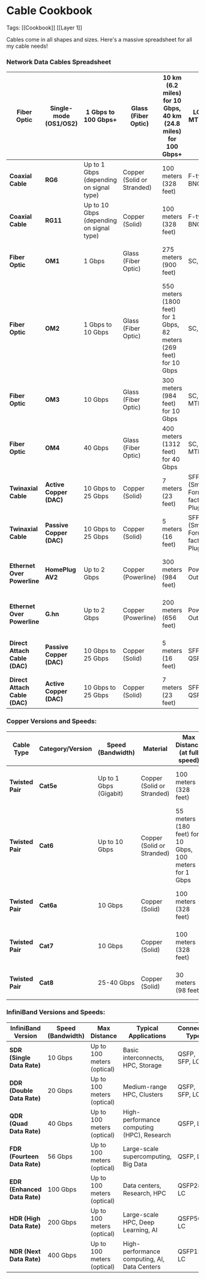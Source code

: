 # Cable Cookbook
Tags: [[Cookbook]] [[Layer 1]]

Cables come in all shapes and sizes. Here's a massive spreadsheet for all my cable needs!
### **Network Data Cables Spreadsheet**


| **Fiber Optic**               | **Single-mode (OS1/OS2)** | 1 Gbps to 100 Gbps+                      | Glass (Fiber Optic)        | 10 km (6.2 miles) for 10 Gbps, 40 km (24.8 miles) for 100 Gbps+     | LC, SC, MTP/MPO                    | No shielding (Light-based) | Long-Distance Networking              | Internet Backbone, Large Data Networks          | Very High ($$$$)  |
| ----------------------------- | ------------------------- | ---------------------------------------- | -------------------------- | ------------------------------------------------------------------- | ---------------------------------- | -------------------------- | ------------------------------------- | ----------------------------------------------- | ----------------- |
| **Coaxial Cable**             | **RG6**                   | Up to 1 Gbps (depending on signal type)  | Copper (Solid or Stranded) | 100 meters (328 feet)                                               | F-type or BNC                      | Shielded (Foil + Braided)  | Cable TV, Internet                    | Video/TV Signals, Broadband Internet            | Low ($)           |
| **Coaxial Cable**             | **RG11**                  | Up to 10 Gbps (depending on signal type) | Copper (Solid)             | 100 meters (328 feet)                                               | F-type or BNC                      | Shielded (Foil + Braided)  | Higher-Performance Broadband          | Longer distances for internet, TV               | Medium ($$)       |
| **Fiber Optic**               | **OM1**                   | 1 Gbps                                   | Glass (Fiber Optic)        | 275 meters (900 feet)                                               | SC, LC                             | No Shielding (Light-based) | Short to Medium-Distance Networking   | Basic data center connections, Campus networks  | Low-Medium ($$)   |
| **Fiber Optic**               | **OM2**                   | 1 Gbps to 10 Gbps                        | Glass (Fiber Optic)        | 550 meters (1800 feet) for 1 Gbps, 82 meters (269 feet) for 10 Gbps | SC, LC                             | No Shielding (Light-based) | Short to Medium-Distance Networking   | Educational, Enterprise Networking              | Low-Medium ($$)   |
| **Fiber Optic**               | **OM3**                   | 10 Gbps                                  | Glass (Fiber Optic)        | 300 meters (984 feet) for 10 Gbps                                   | SC, LC, MTP/MPO                    | No Shielding (Light-based) | Medium-Distance Networking            | Data centers, Campus networks                   | Medium ($$)       |
| **Fiber Optic**               | **OM4**                   | 40 Gbps                                  | Glass (Fiber Optic)        | 400 meters (1312 feet) for 40 Gbps                                  | SC, LC, MTP/MPO                    | No Shielding (Light-based) | Long-Distance Networking              | High-performance enterprise networks            | Medium-High ($$$) |
| **Twinaxial Cable**           | **Active Copper (DAC)**   | 10 Gbps to 25 Gbps                       | Copper (Solid)             | 7 meters (23 feet)                                                  | SFP+ (Small Form-factor Pluggable) | Shielded (Foil)            | High-speed Data Center Interconnects  | Short-range Data Center connections             | High ($$$)        |
| **Twinaxial Cable**           | **Passive Copper (DAC)**  | 10 Gbps to 25 Gbps                       | Copper (Solid)             | 5 meters (16 feet)                                                  | SFP+ (Small Form-factor Pluggable) | Shielded (Foil)            | Short-range Networking                | Data centers, Inter-switch connections          | Medium-High ($$$) |
| **Ethernet Over Powerline**   | **HomePlug AV2**          | Up to 2 Gbps                             | Copper (Powerline)         | 300 meters (984 feet)                                               | Power Outlet                       | No Shielding               | Home and Office Networking            | Home internet extension via electrical outlets  | Medium ($$)       |
| **Ethernet Over Powerline**   | **G.hn**                  | Up to 2 Gbps                             | Copper (Powerline)         | 200 meters (656 feet)                                               | Power Outlet                       | No Shielding               | Home and Office Networking            | Home internet extension via electrical outlets  | Medium ($$)       |
| **Direct Attach Cable (DAC)** | **Passive Copper (DAC)**  | 10 Gbps to 25 Gbps                       | Copper (Solid)             | 5 meters (16 feet)                                                  | SFP+, QSFP+                        | Shielded (Foil)            | Short-range, High-density connections | Server-to-switch connections, Top-of-rack (TOR) | Medium ($$)       |
| **Direct Attach Cable (DAC)** | **Active Copper (DAC)**   | 10 Gbps to 25 Gbps                       | Copper (Solid)             | 7 meters (23 feet)                                                  | SFP+, QSFP+                        | Shielded (Foil)            | Active high-speed connections         | Server-to-server, server-to-switch              | High ($$$)        |

### Copper Versions and Speeds:
| **Cable Type**   | **Category/Version** | **Speed (Bandwidth)**  | **Material**               | **Max Distance (at full speed)**                        | **Connector Type** | **Cable Shielding**       | **Use Case**                | **Typical Applications**                            | **Cost (Approx.)** |
| ---------------- | -------------------- | ---------------------- | -------------------------- | ------------------------------------------------------- | ------------------ | ------------------------- | --------------------------- | --------------------------------------------------- | ------------------ |
| **Twisted Pair** | **Cat5e**            | Up to 1 Gbps (Gigabit) | Copper (Solid or Stranded) | 100 meters (328 feet)                                   | RJ45               | U/UTP (Unshielded)        | Basic Networking            | Home networking, Small Office, Ethernet connections | Low ($)            |
| **Twisted Pair** | **Cat6**             | Up to 10 Gbps          | Copper (Solid or Stranded) | 55 meters (180 feet) for 10 Gbps, 100 meters for 1 Gbps | RJ45               | U/UTP or F/UTP (Foiled)   | Standard Networking         | Ethernet, Video Streaming, Gaming                   | Medium ($$)        |
| **Twisted Pair** | **Cat6a**            | 10 Gbps                | Copper (Solid)             | 100 meters (328 feet)                                   | RJ45               | F/UTP or S/FTP (Shielded) | High-Speed Networking       | Data Centers, High-performance Networking           | High ($$$)         |
| **Twisted Pair** | **Cat7**             | 10 Gbps                | Copper (Solid)             | 100 meters (328 feet)                                   | GG45 or RJ45       | S/FTP (Shielded Foiled)   | High-End Networking         | Large enterprises, Video over IP, Data Centers      | High ($$$)         |
| **Twisted Pair** | **Cat8**             | 25-40 Gbps             | Copper (Solid)             | 30 meters (98 feet)                                     | RJ45 or TERA       | S/FTP (Shielded Foiled)   | Ultra-High-Speed Networking | Data Centers, Server Farms                          | Very High ($$$$)   |
### InfiniBand Versions and Speeds:

| **InfiniBand Version**       | **Speed (Bandwidth)** | **Max Distance**           | **Typical Applications**                     | **Connector Type** |
| ---------------------------- | --------------------- | -------------------------- | -------------------------------------------- | ------------------ |
| **SDR (Single Data Rate)**   | 10 Gbps               | Up to 100 meters (optical) | Basic interconnects, HPC, Storage            | QSFP, SFP, LC      |
| **DDR (Double Data Rate)**   | 20 Gbps               | Up to 100 meters (optical) | Medium-range HPC, Clusters                   | QSFP, SFP, LC      |
| **QDR (Quad Data Rate)**     | 40 Gbps               | Up to 100 meters (optical) | High-performance computing (HPC), Research   | QSFP, LC           |
| **FDR (Fourteen Data Rate)** | 56 Gbps               | Up to 100 meters (optical) | Large-scale supercomputing, Big Data         | QSFP, LC           |
| **EDR (Enhanced Data Rate)** | 100 Gbps              | Up to 100 meters (optical) | Data centers, Research, HPC                  | QSFP28, LC         |
| **HDR (High Data Rate)**     | 200 Gbps              | Up to 100 meters (optical) | Large-scale HPC, Deep Learning, AI           | QSFP56, LC         |
| **NDR (Next Data Rate)**     | 400 Gbps              | Up to 100 meters (optical) | High-performance computing, AI, Data Centers | QSFP112, LC        |